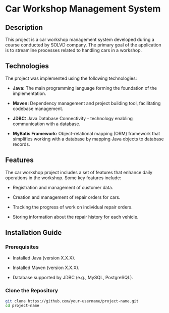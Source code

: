 # Car Workshop Management System

## Description

This project is a car workshop management system developed during a course conducted by SOLVD company. The primary goal of the application is to streamline processes related to handling cars in a workshop.

## Technologies

The project was implemented using the following technologies:

- **Java:** The main programming language forming the foundation of the implementation.

- **Maven:** Dependency management and project building tool, facilitating codebase management.

- **JDBC:** Java Database Connectivity - technology enabling communication with a database.

- **MyBatis Framework:** Object-relational mapping (ORM) framework that simplifies working with a database by mapping Java objects to database records.

## Features

The car workshop project includes a set of features that enhance daily operations in the workshop. Some key features include:

- Registration and management of customer data.

- Creation and management of repair orders for cars.

- Tracking the progress of work on individual repair orders.

- Storing information about the repair history for each vehicle.

## Installation Guide

### Prerequisites

- Installed Java (version X.X.X).

- Installed Maven (version X.X.X).

- Database supported by JDBC (e.g., MySQL, PostgreSQL).

### Clone the Repository

```bash
git clone https://github.com/your-username/project-name.git
cd project-name
